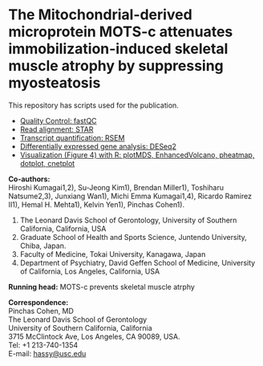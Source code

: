 # The Mitochondrial-derived microprotein MOTS-c attenuates immobilization-induced skeletal muscle atrophy by suppressing myosteatosis  

This repository has scripts used for the publication.  
- [Quality Control: fastQC](https://github.com/hiroshi-kumagai/MOTSc_cast_immobilization/tree/main/scripts/01.fastqc.sh)
- [Read alignment: STAR](https://github.com/hiroshi-kumagai/MOTSc_cast_immobilization/tree/main/scripts/02.star.sh)
- [Transcript quantification: RSEM](https://github.com/hiroshi-kumagai/MOTSc_cast_immobilization/tree/main/scripts/03.rsem.sh)
- [Differentially expressed gene analysis: DESeq2](https://github.com/hiroshi-kumagai/MOTSc_cast_immobilization/blob/main/scripts/04.deseq2_and_figure4_scripts.md)
- [Visualization (Figure 4) with R: plotMDS, EnhancedVolcano, pheatmap, dotplot, cnetplot](https://github.com/hiroshi-kumagai/MOTSc_cast_immobilization/blob/main/scripts/04.deseq2_and_figure4_scripts.md)


**Co-authors:**  
Hiroshi Kumagai1,2), Su-Jeong Kim1), Brendan Miller1), Toshiharu Natsume2,3), Junxiang Wan1), Michi Emma Kumagai1,4), Ricardo Ramirez II1), Hemal H. Mehta1), Kelvin Yen1), Pinchas Cohen1).

1)	The Leonard Davis School of Gerontology, University of Southern California, California, USA
2)	Graduate School of Health and Sports Science, Juntendo University, Chiba, Japan.
3)	Faculty of Medicine, Tokai University, Kanagawa, Japan
4)	Department of Psychiatry, David Geffen School of Medicine, University of California, Los Angeles, California, USA

**Running head:** MOTS-c prevents skeletal muscle atrphy

**Correspondence:**  
Pinchas Cohen, MD  
The Leonard Davis School of Gerontology  
University of Southern California, California  
3715 McClintock Ave, Los Angeles, CA 90089, USA.  
Tel: +1 213-740-1354  
E-mail: hassy@usc.edu  

